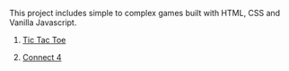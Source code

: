This project includes simple to complex games built with HTML, CSS and Vanilla Javascript.

1. [Tic Tac Toe](https://ruphaa.github.io/js-projects/games/tic-tac-toe/)

2. [Connect 4](https://ruphaa.github.io/js-projects/games/connect-4/)
